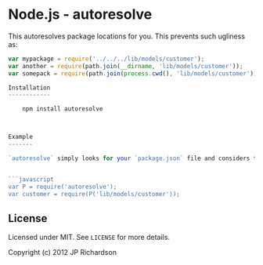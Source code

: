 Node.js - autoresolve
=====================

This autoresolves package locations for you. This prevents such ugliness as:

```js
var mypackage = require('../../../lib/models/customer');
var another = require(path.join(__dirname, 'lib/models/customer'));
var somepack = require(path.join(process.cwd(), 'lib/models/customer'));

Installation
------------

    npm install autoresolve



Example
-------

`autoresolve` simply looks for your `package.json` file and considers that its base directory. If it can't find `package.json`, it then uses `process.cwd()`.


```javascript
var P = require('autoresolve');
var customer = require(P('lib/models/customer'));
```


License
-------

Licensed under MIT. See `LICENSE` for more details.

Copyright (c) 2012 JP Richardson